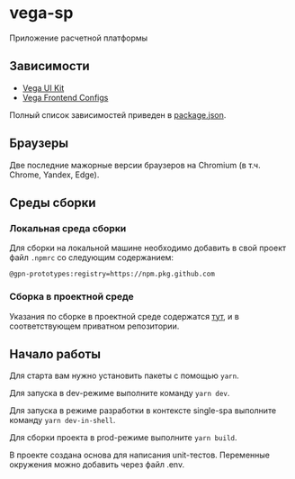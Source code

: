 # vega-sp

Приложение расчетной платформы

## Зависимости

- [Vega UI Kit](https://github.com/gpn-prototypes/vega-ui)
- [Vega Frontend Configs](https://github.com/gpn-prototypes/frontend-configs)

Полный список зависимостей приведен в [package.json](package.json).

## Браузеры

Две последние мажорные версии браузеров на Chromium (в т.ч. Chrome, Yandex, Edge).

## Среды сборки

### Локальная среда сборки

Для сборки на локальной машине необходимо добавить в свой проект файл `.npmrc` со следующим содержанием:

    @gpn-prototypes:registry=https://npm.pkg.github.com

### Сборка в проектной среде

Указания по сборке в проектной среде содержатся [тут](ci/README.md), и в соответствующем приватном репозитории. 

## Начало работы

Для старта вам нужно установить пакеты с помощью `yarn`.

Для запуска в dev-режиме выполните команду `yarn dev`.

Для запуска в режиме разработки в контексте single-spa выполните команду `yarn dev-in-shell`.

Для сборки проекта в prod-режиме выполните `yarn build`.

В проекте создана основа для написания unit-тестов. Переменные окружения можно добавить через файл .env.
